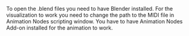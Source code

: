 To open the .blend files you need to have Blender installed.
For the visualization to work you need to change the path to the MIDI file in Animation Nodes scripting window.
You have to have Animation Nodes Add-on installed for the animation to work.
